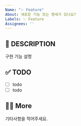 ```yaml
---
Name: "✨ Feature"
About: 새로운 기능 또는 명세가 있나요?
Labels: ✨ Feature
Assignees: ''
---
```


## 📄 DESCRIPTION
구현 기능 설명

## ✅ TODO
- [ ] todo
- [ ] todo

## 🙋🏻 More
기타사항을 적어주세요.


